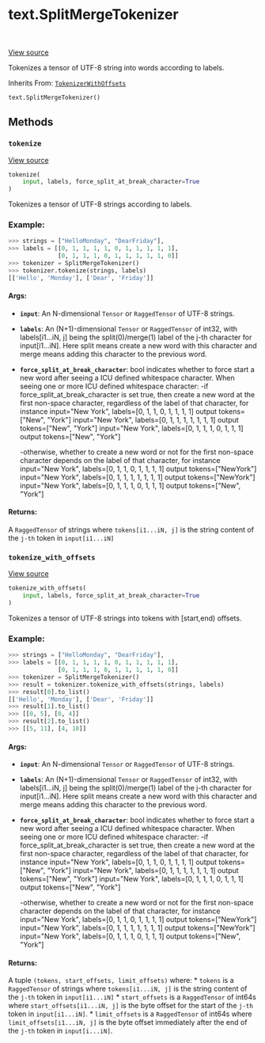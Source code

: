 <div itemscope itemtype="http://developers.google.com/ReferenceObject">
<meta itemprop="name" content="text.SplitMergeTokenizer" />
<meta itemprop="path" content="Stable" />
<meta itemprop="property" content="__init__"/>
<meta itemprop="property" content="tokenize"/>
<meta itemprop="property" content="tokenize_with_offsets"/>
</div>

# text.SplitMergeTokenizer

<!-- Insert buttons and diff -->

<table class="tfo-notebook-buttons tfo-api" align="left">
</table>

<a target="_blank" href="https://github.com/tensorflow/text/tree/master/tensorflow_text/python/ops/split_merge_tokenizer.py">View
source</a>

Tokenizes a tensor of UTF-8 string into words according to labels.

Inherits From: [`TokenizerWithOffsets`](../text/TokenizerWithOffsets.md)

```python
text.SplitMergeTokenizer()
```

<!-- Placeholder for "Used in" -->


## Methods

<h3 id="tokenize"><code>tokenize</code></h3>

<a target="_blank" href="https://github.com/tensorflow/text/tree/master/tensorflow_text/python/ops/split_merge_tokenizer.py">View
source</a>

```python
tokenize(
    input, labels, force_split_at_break_character=True
)
```

Tokenizes a tensor of UTF-8 strings according to labels.

### Example:
```python
>>> strings = ["HelloMonday", "DearFriday"],
>>> labels = [[0, 1, 1, 1, 1, 0, 1, 1, 1, 1, 1],
              [0, 1, 1, 1, 0, 1, 1, 1, 1, 1, 0]]
>>> tokenizer = SplitMergeTokenizer()
>>> tokenizer.tokenize(strings, labels)
[['Hello', 'Monday'], ['Dear', 'Friday']]
```

#### Args:

*   <b>`input`</b>: An N-dimensional `Tensor` or `RaggedTensor` of UTF-8
    strings.
*   <b>`labels`</b>: An (N+1)-dimensional `Tensor` or `RaggedTensor` of int32,
    with labels[i1...iN, j] being the split(0)/merge(1) label of the j-th
    character for input[i1...iN]. Here split means create a new word with this
    character and merge means adding this character to the previous word.
*   <b>`force_split_at_break_character`</b>: bool indicates whether to force
    start a new word after seeing a ICU defined whitespace character. When
    seeing one or more ICU defined whitespace character: -if
    force_split_at_break_character is set true, then create a new word at the
    first non-space character, regardless of the label of that character, for
    instance input="New York", labels=[0, 1, 1, 0, 1, 1, 1, 1] output
    tokens=["New", "York"] input="New York", labels=[0, 1, 1, 1, 1, 1, 1, 1]
    output tokens=["New", "York"] input="New York", labels=[0, 1, 1, 1, 0, 1, 1,
    1] output tokens=["New", "York"]

    -otherwise, whether to create a new word or not for the first non-space
    character depends on the label of that character, for instance input="New
    York", labels=[0, 1, 1, 0, 1, 1, 1, 1] output tokens=["NewYork"] input="New
    York", labels=[0, 1, 1, 1, 1, 1, 1, 1] output tokens=["NewYork"] input="New
    York", labels=[0, 1, 1, 1, 0, 1, 1, 1] output tokens=["New", "York"]

#### Returns:

A `RaggedTensor` of strings where `tokens[i1...iN, j]` is the string content of
the `j-th` token in `input[i1...iN]`

<h3 id="tokenize_with_offsets"><code>tokenize_with_offsets</code></h3>

<a target="_blank" href="https://github.com/tensorflow/text/tree/master/tensorflow_text/python/ops/split_merge_tokenizer.py">View
source</a>

```python
tokenize_with_offsets(
    input, labels, force_split_at_break_character=True
)
```

Tokenizes a tensor of UTF-8 strings into tokens with [start,end) offsets.

### Example:

```python
>>> strings = ["HelloMonday", "DearFriday"],
>>> labels = [[0, 1, 1, 1, 1, 0, 1, 1, 1, 1, 1],
              [0, 1, 1, 1, 0, 1, 1, 1, 1, 1, 0]]
>>> tokenizer = SplitMergeTokenizer()
>>> result = tokenizer.tokenize_with_offsets(strings, labels)
>>> result[0].to_list()
[['Hello', 'Monday'], ['Dear', 'Friday']]
>>> result[1].to_list()
>>> [[0, 5], [0, 4]]
>>> result[2].to_list()
>>> [[5, 11], [4, 10]]
```

#### Args:

*   <b>`input`</b>: An N-dimensional `Tensor` or `RaggedTensor` of UTF-8
    strings.
*   <b>`labels`</b>: An (N+1)-dimensional `Tensor` or `RaggedTensor` of int32,
    with labels[i1...iN, j] being the split(0)/merge(1) label of the j-th
    character for input[i1...iN]. Here split means create a new word with this
    character and merge means adding this character to the previous word.
*   <b>`force_split_at_break_character`</b>: bool indicates whether to force
    start a new word after seeing a ICU defined whitespace character. When
    seeing one or more ICU defined whitespace character: -if
    force_split_at_break_character is set true, then create a new word at the
    first non-space character, regardless of the label of that character, for
    instance input="New York", labels=[0, 1, 1, 0, 1, 1, 1, 1] output
    tokens=["New", "York"] input="New York", labels=[0, 1, 1, 1, 1, 1, 1, 1]
    output tokens=["New", "York"] input="New York", labels=[0, 1, 1, 1, 0, 1, 1,
    1] output tokens=["New", "York"]

    -otherwise, whether to create a new word or not for the first non-space
    character depends on the label of that character, for instance input="New
    York", labels=[0, 1, 1, 0, 1, 1, 1, 1] output tokens=["NewYork"] input="New
    York", labels=[0, 1, 1, 1, 1, 1, 1, 1] output tokens=["NewYork"] input="New
    York", labels=[0, 1, 1, 1, 0, 1, 1, 1] output tokens=["New", "York"]

#### Returns:

A tuple `(tokens, start_offsets, limit_offsets)` where: * `tokens` is a
`RaggedTensor` of strings where `tokens[i1...iN, j]` is the string content of
the `j-th` token in `input[i1...iN]` * `start_offsets` is a `RaggedTensor` of
int64s where `start_offsets[i1...iN, j]` is the byte offset for the start of the
`j-th` token in `input[i1...iN]`. * `limit_offsets` is a `RaggedTensor` of
int64s where `limit_offsets[i1...iN, j]` is the byte offset immediately after
the end of the `j-th` token in `input[i...iN]`.
